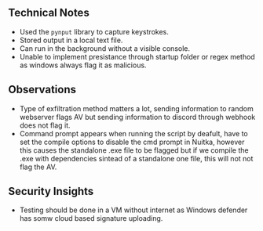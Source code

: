 ## Technical Notes
- Used the `pynput` library to capture keystrokes.
- Stored output in a local text file.
- Can run in the background without a visible console.
- Unable to implement presistance through startup folder or regex method as windows always flag it as malicious.

## Observations
- Type of exfiltration method matters a lot, sending information to random webserver flags AV but sending information to discord through webhook does not flag it.
- Command prompt appears when running the script by deafult, have to set the compile options to disable the cmd prompt in Nuitka, however this causes the standalone .exe file to be flagged but if we compile the .exe with dependencies sintead of a standalone one file, this will not not flag the AV.

## Security Insights
- Testing should be done in a VM without internet as Windows defender has somw cloud based signature uploading.
